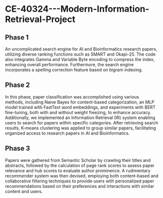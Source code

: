 # CE-40324---Modern-Information-Retrieval-Project

## Phase 1

An uncomplicated search engine for AI and Bioinformatics research papers, utilizing diverse ranking functions such as SMART and Okapi-25. The code also integrates Gamma and Variable Byte encoding to compress the index, enhancing overall performance. Furthermore, the search engine incorporates a spelling correction feature based on bigram indexing.

## Phase 2

In this phase, paper classification was accomplished using various methods, including Naive Bayes for content-based categorization, an MLP model trained with FastText word embeddings, and experiments with BERT fine-tuning, both with and without weight freezing, to enhance accuracy. Additionally, we implemented an Information Retrieval (IR) system enabling users to search for papers within specific categories. After retrieving search results, K-means clustering was applied to group similar papers, facilitating organized access to research papers in AI and Bioinformatics.

## Phase 3

Papers were gathered from Semantic Scholar by crawling their titles and abstracts, followed by the calculation of page rank scores to assess paper relevance and hub scores to evaluate author prominence. A rudimentary recommender system was then devised, employing both content-based and collaborative filtering techniques to provide users with personalized paper recommendations based on their preferences and interactions with similar content and users.

